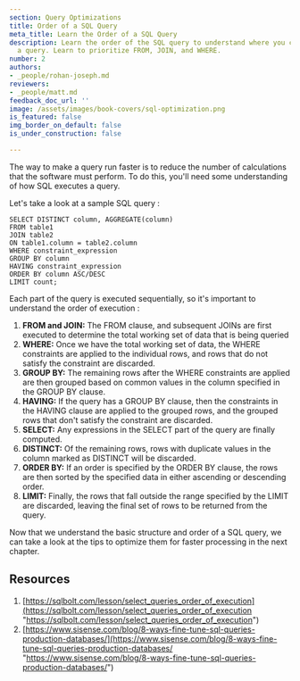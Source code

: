 ```yaml
---
section: Query Optimizations
title: Order of a SQL Query
meta_title: Learn the Order of a SQL Query
description: Learn the order of the SQL query to understand where you can optimize
  a query. Learn to prioritize FROM, JOIN, and WHERE.
number: 2
authors:
- _people/rohan-joseph.md
reviewers:
- _people/matt.md
feedback_doc_url: ''
image: /assets/images/book-covers/sql-optimization.png
is_featured: false
img_border_on_default: false
is_under_construction: false

---
```

The way to make a query run faster is to reduce the number of calculations that the software must perform. To do this, you'll need some understanding of how SQL executes a query.

Let's take a look at a sample SQL query :

    SELECT DISTINCT column, AGGREGATE(column)
    FROM table1
    JOIN table2
    ON table1.column = table2.column
    WHERE constraint_expression
    GROUP BY column
    HAVING constraint_expression
    ORDER BY column ASC/DESC
    LIMIT count;

Each part of the query is executed sequentially, so it's important to understand the order of execution :

1. **FROM and JOIN:** The FROM clause, and subsequent JOINs are first executed to determine the total working set of data that is being queried
2. **WHERE:** Once we have the total working set of data, the WHERE constraints are applied to the individual rows, and rows that do not satisfy the constraint are discarded.
3. **GROUP BY:** The remaining rows after the WHERE constraints are applied are then grouped based on common values in the column specified in the GROUP BY clause.
4. **HAVING:** If the query has a GROUP BY clause, then the constraints in the HAVING clause are applied to the grouped rows, and the grouped rows that don't satisfy the constraint are discarded.
5. **SELECT:** Any expressions in the SELECT part of the query are finally computed.
6. **DISTINCT:** Of the remaining rows, rows with duplicate values in the column marked as DISTINCT will be discarded.
7. **ORDER BY:** If an order is specified by the ORDER BY clause, the rows are then sorted by the specified data in either ascending or descending order.
8. **LIMIT:** Finally, the rows that fall outside the range specified by the LIMIT are discarded, leaving the final set of rows to be returned from the query.

Now that we understand the basic structure and order of a SQL query, we can take a look at the tips to optimize them for faster processing in the next chapter.

## Resources

1. [https://sqlbolt.com/lesson/select_queries_order_of_execution](https://sqlbolt.com/lesson/select_queries_order_of_execution "https://sqlbolt.com/lesson/select_queries_order_of_execution")
2. [https://www.sisense.com/blog/8-ways-fine-tune-sql-queries-production-databases/](https://www.sisense.com/blog/8-ways-fine-tune-sql-queries-production-databases/ "https://www.sisense.com/blog/8-ways-fine-tune-sql-queries-production-databases/")
